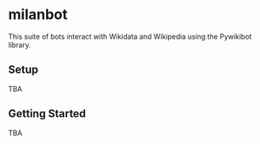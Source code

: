 # milanbot
This suite of bots interact with Wikidata and Wikipedia using the Pywikibot library.

## Setup
TBA

## Getting Started
TBA